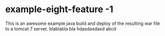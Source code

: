 # example-eight-feature -1

This is an awesome example java build and deploy of the resulting
war file to a tomcat 7 server.
blablabla bla
hdasdasdasd
abcd

